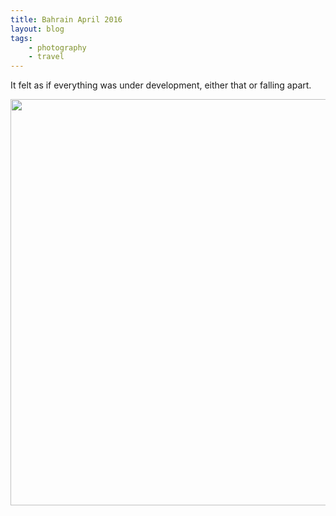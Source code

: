 ```yaml
---
title: Bahrain April 2016
layout: blog
tags:
    - photography
    - travel
---
```


It felt as if everything was under development, either that or falling apart.

<img src="{{ site.baseurl }}/images/2016/04/bahrain.jpg" width="650" />
